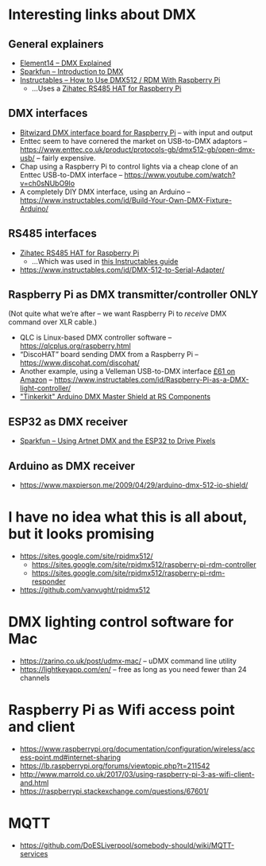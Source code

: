 # Interesting links about DMX

## General explainers

* [Element14 – DMX Explained](https://www.element14.com/community/groups/open-source-hardware/blog/2017/08/24/dmx-explained-dmx512-and-rs-485-protocol-detail-for-lighting-applications)
* [Sparkfun – Introduction to DMX](https://learn.sparkfun.com/tutorials/introduction-to-dmx/all)
* [Instructables – How to Use DMX512 / RDM With Raspberry Pi](https://www.instructables.com/id/How-to-Use-DMX512-RDM-With-Raspberry-Pi/)
  * …Uses a [Zihatec RS485 HAT for Raspberry Pi](https://www.hwhardsoft.de/english/projects/rs485-shield/)

## DMX interfaces

* [Bitwizard DMX interface board for Raspberry Pi](https://www.bitwizard.nl/shop/DMX-interface-for-Raspberry-pi) – with input and output
* Enttec seem to have cornered the market on USB-to-DMX adaptors – <https://www.enttec.co.uk/product/protocols-gb/dmx512-gb/open-dmx-usb/> – fairly expensive.
* Chap using a Raspberry Pi to control lights via a cheap clone of an Enttec USB-to-DMX interface – <https://www.youtube.com/watch?v=ch0sNUbO9lo>
* A completely DIY DMX interface, using an Arduino – <https://www.instructables.com/id/Build-Your-Own-DMX-Fixture-Arduino/>

## RS485 interfaces

* [Zihatec RS485 HAT for Raspberry Pi](https://www.hwhardsoft.de/english/projects/rs485-shield/)
  * …Which was used in [this Instructables guide](https://www.instructables.com/id/How-to-Use-DMX512-RDM-With-Raspberry-Pi/)
* <https://www.instructables.com/id/DMX-512-to-Serial-Adapter/>

## Raspberry Pi as DMX transmitter/controller ONLY

(Not quite what we’re after – we want Raspberry Pi to _receive_ DMX command over XLR cable.)

* QLC is Linux-based DMX controller software – <https://qlcplus.org/raspberry.html>
* “DiscoHAT” board sending DMX from a Raspberry Pi – <https://www.discohat.com/discohat/>
* Another example, using a Velleman USB-to-DMX interface [£61 on Amazon](https://www.amazon.co.uk/Velleman-K8062-Controlled-Interface-multicolored/dp/B000TA79UK) – <https://www.instructables.com/id/Raspberry-Pi-as-a-DMX-light-controller/>
* ["Tinkerkit" Arduino DMX Master Shield at RS Components](https://uk.rs-online.com/web/p/processor-microcontroller-development-kits/7798870/)

## ESP32 as DMX receiver

* [Sparkfun –  Using Artnet DMX and the ESP32 to Drive Pixels](https://learn.sparkfun.com/tutorials/using-artnet-dmx-and-the-esp32-to-drive-pixels)

## Arduino as DMX receiver

* https://www.maxpierson.me/2009/04/29/arduino-dmx-512-io-shield/

# I have no idea what this is all about, but it looks promising

* <https://sites.google.com/site/rpidmx512/>
   * <https://sites.google.com/site/rpidmx512/raspberry-pi-rdm-controller>
   * <https://sites.google.com/site/rpidmx512/raspberry-pi-rdm-responder>
* <https://github.com/vanvught/rpidmx512>

# DMX lighting control software for Mac

* <https://zarino.co.uk/post/udmx-mac/> – uDMX command line utility
* <https://lightkeyapp.com/en/> – free as long as you need fewer than 24 channels

# Raspberry Pi as Wifi access point and client

* <https://www.raspberrypi.org/documentation/configuration/wireless/access-point.md#internet-sharing>
* <https://lb.raspberrypi.org/forums/viewtopic.php?t=211542>
* <http://www.marrold.co.uk/2017/03/using-raspberry-pi-3-as-wifi-client-and.html>
* <https://raspberrypi.stackexchange.com/questions/67601/>

# MQTT

* <https://github.com/DoESLiverpool/somebody-should/wiki/MQTT-services>
